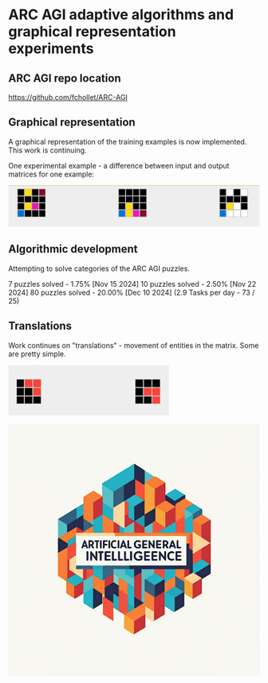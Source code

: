 # ARC AGI adaptive algorithms and graphical representation experiments

## ARC AGI repo location

https://github.com/fchollet/ARC-AGI

## Graphical representation

A graphical representation of the training examples is now implemented.  This work is continuing.

One experimental example - a difference between input and output matrices for one example:

![difference example](docs/images/differenceColumnExample.PNG)

## Algorithmic development

Attempting to solve categories of the ARC AGI puzzles.

7 puzzles solved - 1.75% [Nov 15 2024]
10 puzzles solved - 2.50% [Nov 22 2024]
80 puzzles solved - 20.00% [Dec 10 2024]  (2.9 Tasks per day - 73 / 25)

## Translations

Work continues on "translations" - movement of entities in the matrix.  Some are pretty simple.

![translations example](docs/images/translationsUniform.PNG)

![LOGO HERE](/docs/images/logo.png)



